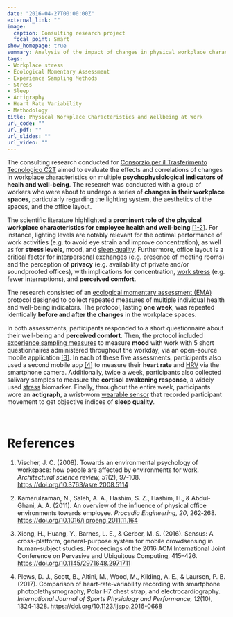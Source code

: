 ```yaml
---
date: "2016-04-27T00:00:00Z"
external_link: ""
image:
  caption: Consulting research project
  focal_point: Smart
show_homepage: true
summary: Analysis of the impact of changes in physical workplace characteristics (lighting system, aestetichs, office layout) on multiple indicators of employee health and well-being (perceived comfort, mood, sleep, HRV, cortisol).
tags:
- Workplace stress
- Ecological Momentary Assessment
- Experience Sampling Methods
- Stress
- Sleep
- Actigraphy
- Heart Rate Variability
- Methodology
title: Physical Workplace Characteristics and Wellbeing at Work
url_code: ""
url_pdf: ""
url_slides: ""
url_video: ""
---
```


The consulting research conducted for [Consorzio per il Trasferimento Tecnologico C2T](https://www.consorzioc2t.it/progetti/) aimed to evaluate the effects and correlations of changes in workplace characteristics on multiple **psychophysiological indicators of healh and well-being**. The research was conducted with a group of workers who were about to undergo a series of **changes in their workplace spaces**, particularly regarding the lighting system, the aesthetics of the spaces, and the office layout.

The scientific literature highlighted a **prominent role of the physical workplace characteristics for employee health and well-being** [[1-2]](#references). For instance, lighting levels are notably relevant for the optimal performance of work activities (e.g. to avoid eye strain and improve concentration), as well as for **stress levels**, mood, and [sleep quality](/sleep-quality-and-quantity/). Furthermore, office layout is a critical factor for interpersonal exchanges (e.g. presence of meeting rooms) and the perception of **privacy** (e.g. availability of private and/or soundproofed offices), with implications for concentration, [work stress](/workplace-stress-and-the-management-of-psychosocial-hazards-at-work/) (e.g. fewer interruptions), and **perceived comfort**.

The research consisted of an [ecological momentary assessment (EMA)](/ecological-momentary-assessment/) protocol designed to collect repeated measures of multiple individual health and well-being indicators. The protocol, lasting **one week**, was repeated identically **before and after the changes** in the workplace spaces.

In both assessments, participants responded to a short questionnaire about their well-being and **perceived comfort**. Then, the protocol included [experience sampling measures](/experience-sampling-methods-measuring-experiences-in-real-time/) to measure **mood** with work with 5 short questionnaires administered throughout the workday, via an open-source mobile application [[3]](#references). In each of these five assessments, participants also used a second mobile app [[4]](#references) to measure their **heart rate** and [HRV](/heart-rate-variability-as-an-index-of-stress-and-self-regulation/) via the smartphone camera. Additionally, twice a week, participants also collected salivary samples to measure the **cortisol awakening response**, a widely used [stress](/psychophysiology-of-the-stress-response-when-does-stress-cause-ilness/) biomarker. Finally, throughout the entire week, participants wore an **actigraph**, a wrist-worn [wearable sensor](/wearable-technology-and-e-health/) that recorded participant movement to get objective indices of **sleep quality**.

<br>

# References

1. Vischer, J. C. (2008). Towards an environmental psychology of workspace: how people are affected by environments for work. *Architectural science review, 51*(2), 97‐108. https://doi.org/10.3763/asre.2008.5114

2. Kamarulzaman, N., Saleh, A. A., Hashim, S. Z., Hashim, H., & Abdul‐Ghani, A. A. (2011). An overview of the influence of physical office environments towards employee. *Procedia Engineering, 20*, 262‐268. https://doi.org/10.1016/j.proeng.2011.11.164

3. Xiong, H., Huang, Y., Barnes, L. E., & Gerber, M. S. (2016). Sensus: A cross-platform, general-purpose system for mobile crowdsensing in human-subject studies. Proceedings of the 2016 ACM International Joint Conference on Pervasive and Ubiquitous
Computing, 415–426. https://doi.org/10.1145/2971648.2971711

4. Plews, D. J., Scott, B., Altini, M., Wood, M., Kilding, A. E., & Laursen, P. B. (2017). Comparison of heart‐rate‐variability recording with smartphone photoplethysmography, Polar H7 chest strap, and electrocardiography. *International Journal of Sports Physiology and Performance, 12*(10), 1324‐1328. https://doi.org/10.1123/ijspp.2016-0668